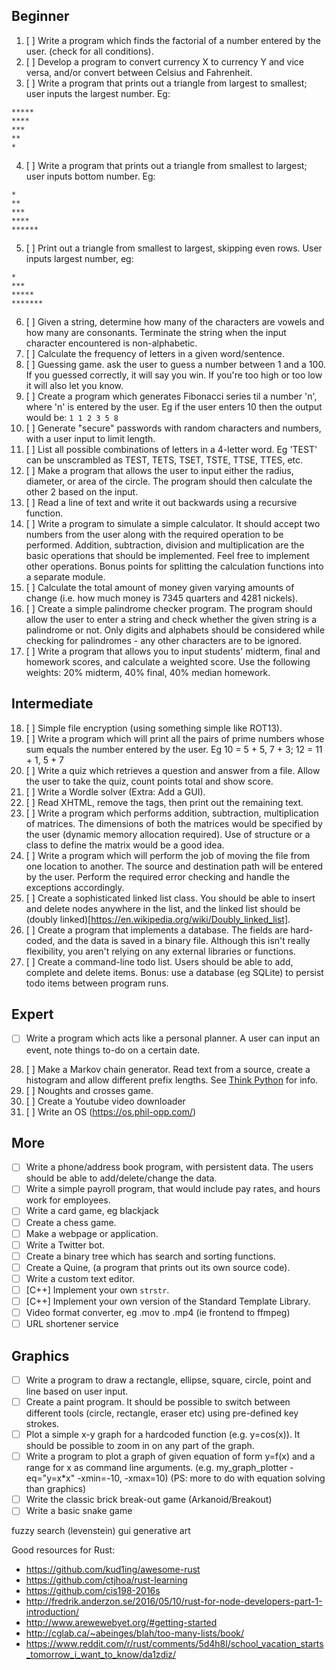 ## Beginner

1. [ ] Write a program which finds the factorial of a number entered by the user. (check for all conditions).
2. [ ] Develop a program to convert currency X to currency Y and vice versa, and/or convert between Celsius and Fahrenheit.
3. [ ] Write a program that prints out a triangle from largest to smallest; user inputs the largest number. Eg:

```
*****
****
***
**
*
```

4. [ ] Write a program that prints out a triangle from smallest to largest; user inputs bottom number. Eg:

```
*
**
***
****
******
```

5. [ ] Print out a triangle from smallest to largest, skipping even rows. User inputs largest number, eg:

```
*
***
*****
*******
```

6. [ ] Given a string, determine how many of the characters are vowels and how many are consonants. Terminate the string when the input character encountered is non-alphabetic.
7. [ ] Calculate the frequency of letters in a given word/sentence.
8. [ ] Guessing game. ask the user to guess a number between 1 and a 100. If you guessed correctly, it will say you win. If you're too high or too low it will also let you know. 
9. [ ] Create a program which generates Fibonacci series til a number 'n', where 'n' is entered by the user. Eg if the user enters 10 then the output would be: `1 1 2 3 5 8`
10. [ ] Generate "secure" passwords with random characters and numbers, with a user input to limit length.
11. [ ] List all possible combinations of letters in a 4-letter word. Eg 'TEST' can be unscrambled as TEST, TETS, TSET, TSTE, TTSE, TTES, etc.
12. [ ] Make a program that allows the user to input either the radius, diameter, or area of the circle. The program should then calculate the other 2 based on the input.
13. [ ] Read a line of text and write it out backwards using a recursive function.
14. [ ] Write a program to simulate a simple calculator. It should accept two numbers from the user along with the required operation to be performed. Addition, subtraction, division and multiplication are the basic operations that should be implemented. Feel free to implement other operations. Bonus points for splitting the calculation functions into a separate module.
15. [ ] Calculate the total amount of money given varying amounts of change (i.e. how much money is 7345 quarters and 4281 nickels).
16. [ ] Create a simple palindrome checker program. The program should allow the user to enter a string and check whether the given string is a palindrome or not. Only digits and alphabets should be considered while checking for palindromes - any other characters are to be ignored.
17. [ ] Write a program that allows you to input students' midterm, final and homework scores, and calculate a weighted score. Use the following weights: 20% midterm, 40% final, 40% median homework.

## Intermediate

18. [ ] Simple file encryption (using something simple like ROT13).
19. [ ] Write a program which will print all the pairs of prime numbers whose sum equals the number entered by the user. Eg 10 = 5 + 5, 7 + 3; 12 = 11 + 1, 5 + 7
20. [ ] Write a quiz which retrieves a question and answer from a file. Allow the user to take the quiz, count points total and show score.
21. [ ] Write a Wordle solver (Extra: Add a GUI).
22. [ ] Read XHTML, remove the tags, then print out the remaining text.
23. [ ] Write a program which performs addition, subtraction, multiplication of matrices. The dimensions of both the matrices would be specified by the user (dynamic memory allocation required). Use of structure or a class to define the matrix would be a good idea.
24. [ ] Write a program which will perform the job of moving the file from one location to another. The source and destination path will be entered by the user. Perform the required error checking and handle the exceptions accordingly.
25. [ ] Create a sophisticated linked list class. You should be able to insert and delete nodes anywhere in the list, and the linked list should be (doubly linked)[https://en.wikipedia.org/wiki/Doubly_linked_list]. 
26. [ ] Create a program that implements a database. The fields are hard-coded, and the data is saved in a binary file. Although this isn't really flexibility, you aren't relying on any external libraries or functions.
27. [ ] Create a command-line todo list. Users should be able to add, complete and delete items. Bonus: use a database (eg SQLite) to persist todo items between program runs.

## Expert

- [ ] Write a program which acts like a personal planner. A user can input an event, note things to-do on a certain date.
28. [ ] Make a Markov chain generator. Read text from a source, create a histogram and allow different prefix lengths. See [Think Python](http://greenteapress.com/thinkpython2/html/thinkpython2014.html#sec159) for info.
29. [ ] Noughts and crosses game.
30. [ ] Create a Youtube video downloader
31. [ ] Write an OS (https://os.phil-opp.com/)

## More
- [ ] Write a phone/address book program, with persistent data. The users should be able to add/delete/change the data.
- [ ] Write a simple payroll program, that would include pay rates, and hours work for employees.
- [ ] Write a card game, eg blackjack
- [ ] Create a chess game.
- [ ] Make a webpage or application.
- [ ] Write a Twitter bot.
- [ ] Create a binary tree which has search and sorting functions.
- [ ] Create a Quine, (a program that prints out its own source code).
- [ ] Write a custom text editor.
- [ ] [C++] Implement your own `strstr`.
- [ ] [C++] Implement your own version of the Standard Template Library.
- [ ] Video format converter, eg .mov to .mp4 (ie frontend to ffmpeg)
- [ ] URL shortener service

## Graphics

- [ ] Write a program to draw a rectangle, ellipse, square, circle, point and line based on user input.
- [ ] Create a paint program. It should be possible to switch between different tools (circle, rectangle, eraser etc) using pre-defined key strokes.
- [ ] Plot a simple x-y graph for a hardcoded function (e.g. y=cos(x)). It should be possible to zoom in on any part of the graph.
- [ ] Write a program to plot a graph of given equation of form y=f(x) and a range for x as command line arguments. (e.g. my_graph_plotter -eq="y=x*x" -xmin=-10, -xmax=10) (PS: more to do with equation solving than graphics)
- [ ] Write the classic brick break-out game (Arkanoid/Breakout)
- [ ] Write a basic snake game

fuzzy search (levenstein)
gui
generative art

Good resources for Rust:
- https://github.com/kud1ing/awesome-rust
- https://github.com/ctjhoa/rust-learning
- https://github.com/cis198-2016s
- http://fredrik.anderzon.se/2016/05/10/rust-for-node-developers-part-1-introduction/
- http://www.arewewebyet.org/#getting-started
- http://cglab.ca/~abeinges/blah/too-many-lists/book/
- https://www.reddit.com/r/rust/comments/5d4h8l/school_vacation_starts_tomorrow_i_want_to_know/da1zdiz/
